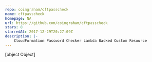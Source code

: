 ```yaml
---
repo: coingraham/cftpasscheck
name: cftpasscheck
homepage: NA
url: https://github.com/coingraham/cftpasscheck
stars: 8
starredAt: 2017-12-29T20:27:09Z
description: |-
    CloudFormation Password Checker Lambda Backed Custom Resource
---
```


[object Object]
